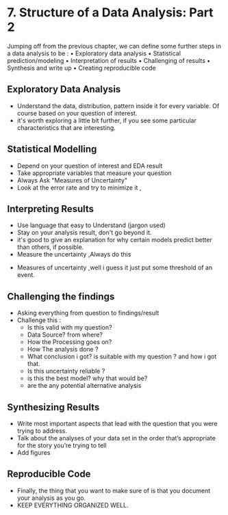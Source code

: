 # 7. Structure of a Data Analysis: Part 2

Jumping off from the previous chapter, we can define some further steps in a data analysis to be :
• Exploratory data analysis
• Statistical prediction/modeling
• Interpretation of results
• Challenging of results
• Synthesis and write up
• Creating reproducible code

## Exploratory Data Analysis
- Understand the data, distribution, pattern inside it for every variable. Of course based on your question of interest.
- it's worth exploring a little bit further, if you see some particular characteristics that are interesting.

## Statistical Modelling
 - Depend on your question of interest and EDA result
 - Take appropriate variables that measure your question
 - Always Ask "Measures of Uncertainty"
 - Look at the error rate and try to minimize it ,

## Interpreting Results
- Use language that easy to Understand (jargon used)
- Stay on your analysis result, don't go beyond it.
- it's good to give an explanation for why certain models predict better than
others, if possible.
- Measure the uncertainty ,Always do this

* Measures of uncertainty ,well i guess it just put some threshold of an event.

## Challenging the findings
- Asking everything from question to findings/result
- Challenge this :
  - Is this valid with my question?
  - Data Source? from where?
  - How the Processing goes on?
  - How The analysis done ?
  - What conclusion i got? is suitable with my question ? and how i got that.
  - Is this uncertainty reliable ?
  - is this the best model? why that would be?
  - are the any potential alternative analysis

## Synthesizing Results
- Write most important aspects that lead with the question that you were
trying to address.
-  Talk about the analyses of your data set in the order that’s appropriate
for the story you’re trying to tell
- Add figures

## Reproducible Code
- Finally, the thing that you want to make sure of is that you document your analysis as you go.
- KEEP EVERYTHING ORGANIZED WELL.
